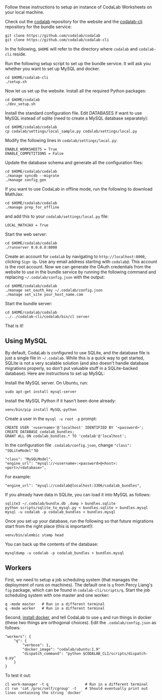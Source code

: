 Follow these instructions to setup an instance of CodaLab Worksheets on your local machine.

Check out the [codalab](https://github.com/codalab/codalab) repository for the website and the [codalab-cli](https://github.com/codalab/codalab-cli) repository for the bundle service:

    git clone https://github.com/codalab/codalab
    git clone https://github.com/codalab/codalab-cli

In the following, `$HOME` will refer to the directory where `codalab` and `codalab-cli` reside.

Run the following setup script to set up the bundle service.  It will ask you whether you want to set up MySQL and docker.

    cd $HOME/codalab-cli
    ./setup.sh

Now let us set up the website.  Install all the required Python packages:

    cd $HOME/codalab
    ./dev_setup.sh

Install the standard configuration file.  Edit DATABASES if want to use MySQL
instead of sqlite (need to create a MySQL database separately):

    cd $HOME/codalab/codalab
    cp codalab/settings/local_sample.py codalab/settings/local.py

Modify the following lines in `codalab/settings/local.py`:

    ENABLE_WORKSHEETS = True
    ENABLE_COMPETITIONS = False

Update the database schema and generate all the configuration files:

    cd $HOME/codalab/codalab
    ./manage syncdb --migrate
    ./manage config_gen

If you want to use CodaLab in offline mode, run the following to download
MathJax:

    cd $HOME/codalab/codalab
    ./manage prep_for_offline

and add this to your `codalab/settings/local.py` file:

    LOCAL_MATHJAX = True

Start the web server:

    cd $HOME/codalab/codalab
    ./runserver 0.0.0.0:8000

Create an account for `codalab` by navigating to `http://localhost:8000`,
clicking `Sign Up`.  Use any email address starting with
`codalab@`.  This account is the root account.
Now we can generate the OAuth credentials from the website to use in the bundle service
by running the following command and replacing `~/.codalab/config.json` with the output:

    cd $HOME/codalab/codalab
    ./manage set_oauth_key ~/.codalab/config.json
    ./manage set_site your_host_name.com

Start the bundle server:

    cd $HOME/codalab/codalab
    ../../codalab-cli/codalab/bin/cl server

That is it!

## Using MySQL

By default, CodaLab is configured to use SQLite, and the database file is just a single
file in `~/.codalab`.  While this is a quick way to get started, SQLite is not a very
scalable solution (and also doesn't handle database migrations properly, so
don't put valuable stuff in a SQLite-backed database). Here are instructions to
set up MySQL:

Install the MySQL server.  On Ubuntu, run:

    sudo apt-get install mysql-server

Install the MySQL Python if it hasn't been done already:

    venv/bin/pip install MySQL-python

Create a user in the `mysql -u root -p` prompt:

    CREATE USER '<username>'@'localhost' IDENTIFIED BY '<password>';
    CREATE DATABASE codalab_bundles;
    GRANT ALL ON codalab_bundles.* TO 'codalab'@'localhost';

In the configuration file `.codalab/config.json`,
change `"class": "SQLiteModel"` to

    "class": "MySQLModel",
    "engine_url": "mysql://<username>:<password>@<host>:<port>/<database>",

For example:

    "engine_url": "mysql://codalab@localhost:3306/codalab_bundles",

If you already have data in SQLite, you can load it into MySQL as follows:

    sqlite3 ~/.codalab/bundle.db .dump > bundles.sqlite
    python scripts/sqlite_to_mysql.py < bundles.sqlite > bundles.mysql 
    mysql -u codalab -p codalab_bundles < bundles.mysql

Once you set up your database, run the following so that future migrations
start from the right place (this is important!):

    venv/bin/alembic stamp head

You can back up the contents of the database:

    mysqldump -u codalab -p codalab_bundles > bundles.mysql

## Workers

First, we need to setup a job scheduling system (that manages the deployment of runs on machines).  The default one is `q` from Percy Liang's `fig` package, which can be found in `codalab-cli/scripts/q`.
Start the job scheduling system with one master and one worker:

    q -mode master   # Run in a different terminal
    q -mode worker   # Run in a different terminal

Second, [install docker](Installing-Docker), and tell CodaLab to use `q` and run things in docker (these two things are orthogonal choices).  Edit the `.codalab/config.json` as follows:

    "workers": {
        "q": {
            "verbose": 1,
            "docker_image": "codalab/ubuntu:1.9"
            "dispatch_command": "python $CODALAB_CLI/scripts/dispatch-q.py"
        }
    }

To test it out:

    cl work-manager -t q                 # Run in a different terminal
    cl run 'cat /proc/self/cgroup' -t    # Should eventually print out lines containing the string `docker`